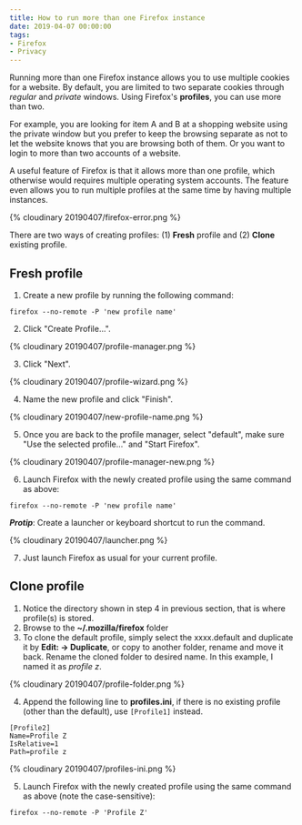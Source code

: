 ```yaml
---
title: How to run more than one Firefox instance
date: 2019-04-07 00:00:00
tags:
- Firefox
- Privacy
---
```


Running more than one Firefox instance allows you to use multiple cookies for a website. By default, you are limited to two separate cookies through *regular* and *private* windows. Using Firefox's **profiles**, you can use more than two.

<!-- more -->

For example, you are looking for item A and B at a shopping website using the private window but you prefer to keep the browsing separate as not to let the website knows that you are browsing both of them. Or you want to login to more than two accounts of a website.

A useful feature of Firefox is that it allows more than one profile, which otherwise would requires multiple operating system accounts. The feature even allows you to run multiple profiles at the same time by having multiple instances.

{% cloudinary 20190407/firefox-error.png %}

There are two ways of creating profiles: (1) **Fresh** profile and (2) **Clone** existing profile.

## Fresh profile

1. Create a new profile by running the following command:

```
firefox --no-remote -P 'new profile name'
```

2. Click "Create Profile...".

{% cloudinary 20190407/profile-manager.png %}

3. Click "Next".

{% cloudinary 20190407/profile-wizard.png %}

4. Name the new profile and click "Finish".

{% cloudinary 20190407/new-profile-name.png %}

5. Once you are back to the profile manager, select "default", make sure "Use the selected profile..." and "Start Firefox".

{% cloudinary 20190407/profile-manager-new.png %}

6. Launch Firefox with the newly created profile using the same command as above:

```
firefox --no-remote -P 'new profile name'
```

***Protip***: Create a launcher or keyboard shortcut to run the command.

{% cloudinary 20190407/launcher.png %}

7. Just launch Firefox as usual for your current profile.

## Clone profile

1. Notice the directory shown in step 4 in previous section, that is where profile(s) is stored.
2. Browse to the **~/.mozilla/firefox** folder
3. To clone the default profile, simply select the xxxx.default and duplicate it by **Edit: -> Duplicate**, or copy to another folder, rename and move it back. Rename the cloned folder to desired name. In this example, I named it as *profile z*.

{% cloudinary 20190407/profile-folder.png %}

4. Append the following line to **profiles.ini**, if there is no existing profile (other than the default), use `[Profile1]` instead.

```
[Profile2]
Name=Profile Z
IsRelative=1
Path=profile z
```

{% cloudinary 20190407/profiles-ini.png %}

5. Launch Firefox with the newly created profile using the same command as above (note the case-sensitive):

```
firefox --no-remote -P 'Profile Z'
```